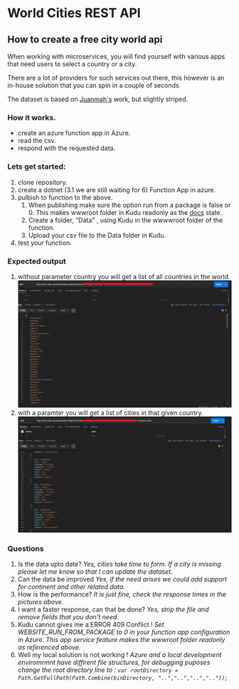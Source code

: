 # World Cities REST API

## How to create a free city world api

When working with microservices, you will find yourself with various apps that need users to select a country or a city.

There are a lot of providers for such services out there, this however is an in-house solution that you can spin in a couple of seconds.

The dataset is based on [Juanmah's](https://www.kaggle.com/juanmah/world-cities) work, but slightly striped.

### How it works.
* create an azure function app in Azure.
* read the csv.
* respond with the requested data.


### Lets get started: 

1. clone repository.
1. create a dotnet (3.1 we are still waiting for 6) Function App in azure.
1. pulbish to function to the above.
   1. When publishing make sure the option run from a package is false or 0. This makes wwwroot folder in Kudu readonly as the [docs](https://docs.microsoft.com/en-us/azure/azure-functions/run-functions-from-deployment-package) state.
   1. Create a folder, "Data" , using Kudu in the wwwwroot folder of the function.
   1. Upload your csv file to the Data folder in Kudu.
1. test your function.


### Expected output
1. without parameter country you will get a list of all countries in the world. 
    ![request without parameter](/output/countries.jpg)
2. with a paramter you will get a list of cities in that given country.
   ![request with parameter](/output/country.jpg)

### Questions
1. Is the data upto date? *Yes, cities take time to form. If a city is missing please let me know so that I can update the dataset.*
2. Can the data be improved *Yes, if the need arises we could add support for continent and other related data.*
3. How is the performance? *It is just fine, check the response times in the pictures above.*
4. I want a faster response, can that be done? *Yes, strip the file and remove fields that you don't need.*
5. Kudu cannot gives me a ERROR 409 Conflict ! *Set WEBSITE_RUN_FROM_PACKAGE to 0 in your function app configuration in Azure. This app service feature makes the wwwroot folder readonly as referenced above.*
6. Well my local solution is not working ! *Azure and a local development enviromrmnt have diffirent file structures, for debugging puposes change the root directory line to :   `var rootDirectory = Path.GetFullPath(Path.Combine(binDirectory, "..","..","..",".."))`*;
